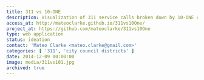 ```yaml
---
title: 311 vs 10-ONE
description: Visualization of 311 service calls broken down by 10-ONE city council district.
access_at: http://mateoclarke.github.io/311vs10One/
project_at: https://github.com/mateoclarke/311vs10One
type: web application
status: ideation
contact: 'Mateo Clarke <mateo.clarke@gmail.com>'
categories: [ '311', 'city council districts' ]
date: 2014-12-09 00:00:00
image: media/311vs101.jpg
archived: true
---
```


